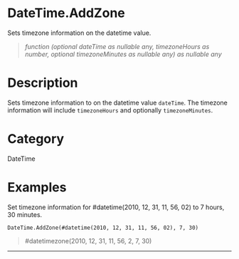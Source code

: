 ﻿# DateTime.AddZone
Sets timezone information on the datetime value.
> _function (optional dateTime as nullable any, timezoneHours as number, optional timezoneMinutes as nullable any) as nullable any_
# Description 
Sets timezone information to on the datetime value <code>dateTime</code>. The timezone information will include <code>timezoneHours</code> and optionally <code>timezoneMinutes</code>.
# Category 
DateTime
# Examples 
Set timezone information for #datetime(2010, 12, 31, 11, 56, 02) to 7 hours, 30 minutes.
```
DateTime.AddZone(#datetime(2010, 12, 31, 11, 56, 02), 7, 30)
```
> #datetimezone(2010, 12, 31, 11, 56, 2, 7, 30)
***
